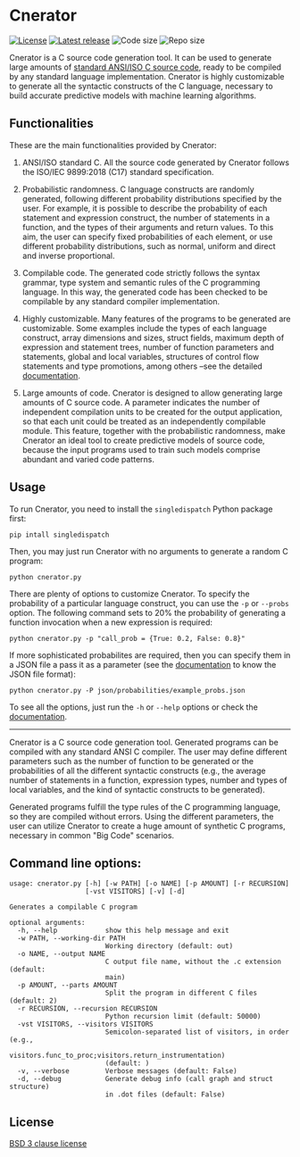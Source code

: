 # Cnerator


[![License](https://img.shields.io/github/license/ComputationalReflection/cnerator)](LICENSE)
[![Latest release](https://img.shields.io/github/v/release/computationalreflection/cnerator?include_prereleases)](https://github.com/ComputationalReflection/cnerator/releases)
<img alt="Code size" src="https://img.shields.io/github/languages/code-size/computationalreflection/cnerator">
<img alt="Repo size" src="https://img.shields.io/github/repo-size/computationalreflection/cnerator">



Cnerator is a C source code generation tool. It can be used to generate large amounts of 
[standard ANSI/ISO C source code](https://www.iso.org/standard/74528.html), ready to be compiled 
by any standard language implementation. 
Cnerator is highly customizable to generate all the syntactic constructs of the C language, necessary to build 
accurate predictive models with machine learning algorithms. 

## Functionalities

These are the main functionalities provided by Cnerator: 

1. ANSI/ISO standard C. All the source code generated by Cnerator follows the ISO/IEC 9899:2018 (C17) 
standard specification.
 
2. Probabilistic randomness. C language constructs are randomly generated, following different probability 
distributions specified by the user. For example, it is possible to describe the probability of each statement 
and expression construct, the number of statements in a function, and the types of their arguments and return values. 
To this aim, the user can specify fixed probabilities of each element, or use different probability distributions, 
such as normal, uniform and direct and inverse proportional. 

3. Compilable code. The generated code strictly follows the syntax grammar, type system and semantic 
rules of the C programming language. In this way, the generated code has been checked to be compilable 
by any standard compiler implementation. 

4. Highly customizable. Many features of the programs to be generated are customizable. 
Some examples include the types of each language construct, array dimensions and sizes, struct fields, 
maximum depth of expression and statement trees, number of function parameters and statements, 
global and local variables, structures of control flow statements and type promotions, 
among others –see the detailed [documentation](documentation). 

5. Large amounts of code. Cnerator is designed to allow generating large amounts of C source code. 
A parameter indicates the number of independent compilation units to be created for the output application, 
so that each unit could be treated as an independently compilable module. This feature, together with the 
probabilistic randomness, make Cnerator an ideal tool to create predictive models of source code, because 
the input programs used to train such models comprise abundant and varied code patterns. 

## Usage

To run Cnerator, you need to install the `singledispatch` Python package first:


``` text
pip intall singledispatch
```

Then, you may just run Cnerator with no arguments to generate a random C program:


``` text
python cnerator.py
```

There are plenty of options to customize Cnerator. To specify the probability of a particular language
construct, you can use the `-p` or `--probs` option. The following command sets to 20% the probability of
generating a function invocation when a new expression is required:

``` text
python cnerator.py -p "call_prob = {True: 0.2, False: 0.8}"
```

If more sophisticated probabilites are required, then you can specify them in a JSON file a pass it as
a parameter (see the [documentation](documentation) to know the JSON file format):

``` text
python cnerator.py -P json/probabilities/example_probs.json
```


To see all the options, just run the `-h` or `--help` options or check the [documentation](documentation).




---


Cnerator is a C source code generation tool. Generated programs can be compiled with any standard ANSI C compiler. 
The user may define different parameters such as the number of function to be generated or the probabilities of all
the different syntactic constructs (e.g., the average number of statements in a function, expression types, 
number and types of local variables, and the kind of syntactic constructs to be generated). 

Generated programs fulfill the type rules of the C programming language, so they are compiled without errors. 
Using the different parameters, the user can utilize Cnerator to create a huge amount of synthetic C programs,
necessary in common "Big Code" scenarios.

## Command line options:

``` text
usage: cnerator.py [-h] [-w PATH] [-o NAME] [-p AMOUNT] [-r RECURSION]
                   [-vst VISITORS] [-v] [-d]

Generates a compilable C program

optional arguments:
  -h, --help            show this help message and exit
  -w PATH, --working-dir PATH
                        Working directory (default: out)
  -o NAME, --output NAME
                        C output file name, without the .c extension (default:
                        main)
  -p AMOUNT, --parts AMOUNT
                        Split the program in different C files (default: 2)
  -r RECURSION, --recursion RECURSION
                        Python recursion limit (default: 50000)
  -vst VISITORS, --visitors VISITORS
                        Semicolon-separated list of visitors, in order (e.g.,
                        visitors.func_to_proc;visitors.return_instrumentation)
                        (default: )
  -v, --verbose         Verbose messages (default: False)
  -d, --debug           Generate debug info (call graph and struct structure)
                        in .dot files (default: False)
```


## License

[BSD 3 clause license](LICENSE)